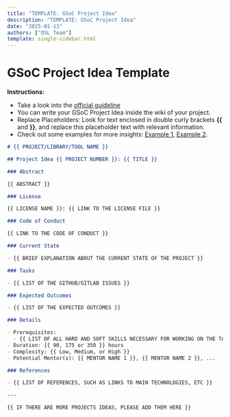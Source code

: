 ```yaml
---
title: "TEMPLATE: GSoC Project Idea"
description: "TEMPLATE: GSoC Project Idea"
date: "2025-01-13"
authors: ["OSL Team"]
template: single-sidebar.html
---
```


# GSoC Project Idea Template

<div class="alert alert-info" role="alert">
  <strong>Instructions:</strong>
  <ul>
    <li>
      Take a look into the
      <a
        href="https://google.github.io/gsocguides/mentor/defining-a-project-ideas-list">
        official guideline
      </a>
    </li>
    <li>
      You can write your GSoC Project Idea inside the wiki of your project.
    </li>
    <li>
      Replace Placeholders: Look for text enclosed in double curly brackets
      <strong>{{</strong> and <strong>}}</strong>, and
      replace this placeholder text with relevant information.
    </li>
    <li>
      Check out some examples for more insights:
      <a href="https://github.com/osl-incubator/scicookie/wiki/Google-Summer-of-Code-(GSoc)-%E2%80%90-2024">Example 1</a>,
      <a href="https://gist.github.com/JoaoFelipe/ce4cb232deb2c71d4f39afc5cbeefe2b">Example 2</a>.
    </li>
  </ul>
</div>

```md
# {{ PROJECT/LIBRARY/TOOL NAME }}

## Project Idea {{ PROJECT NUMBER }}: {{ TITLE }}

### Abstract

{{ ABSTRACT }}

### License

{{ LICENSE NAME }}: {{ LINK TO THE LICENSE FILE }}

### Code of Conduct

{{ LINK TO THE CODE OF CONDUCT }}

### Current State

- {{ BRIEF EXPLANATION ABOUT THE CURRENT STATE OF THE PROJECT }}

### Tasks

- {{ LIST OF THE GITHUB/GITLAB ISSUES }}

### Expected Outcomes

- {{ LIST OF THE EXPECTED OUTCOMES }}

### Details

- Prerequisites:
  - {{ LIST OF ALL HARD AND SOFT SKILLS NECESSARY FOR WORKING ON THE TASKS }}
- Duration: {{ 90, 175 or 350 }} hours
- Complexity: {{ Low, Medium, or High }}
- Potential Mentor(s): {{ MENTOR NAME 1 }}, {{ MENTOR NAME 2 }}, ...

### References

- {{ LIST OF REFERENCES, SUCH AS LINKS TO MAIN TECHNOLOGIES, ETC }}

---

{{ IF THERE ARE MORE PROJECTS IDEAS, PLEASE ADD THEM HERE }}
```
